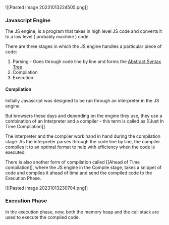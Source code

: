 ![[Pasted image 20231013224505.png]]

### Javascript Engine

The JS engine, is a program that takes in high level JS code and converts it to a low level ( probably machine ) code.

There are three stages in which the JS engine handles a particular piece of code: 

1. Parsing - Goes through code line by line and forms the [Abstract Syntax Tree](https://astexplorer.net)
2. Compilation 
3. Execution

#### Compilation

Initially Javascript was designed to be run through an interpreter in the JS engine. 

But browsers these days and depending on the engine they use, they use a combination of an Interpreter and a compiler - this term is called as [[Just In Time Compilation]]  

The interpreter and the compiler work hand in hand during the compilation stage. As the interpreter parses through the code line by line, the compiler compiles it to an optimal format to help with efficiency when the code is executed. 

There is also another form of compilation called [[Ahead of Time compilation]], where the JS engine in the Compile stage, takes a snippet of code and compiles it ahead of time and send the compiled code to the Execution Phase. 

![[Pasted image 20231013230704.png]]
### Execution Phase

In the execution phase, now, both the memory heap and the call stack are used to execute the compiled code. 
